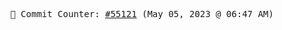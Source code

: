 <p align="center">
    <samp>
        📮 Commit Counter: <a href="https://github.com/Javascript-void0/Javascript-void0/commits/main">#55121</a> (May 05, 2023 @ 06:47 AM)
    </samp>
</p>